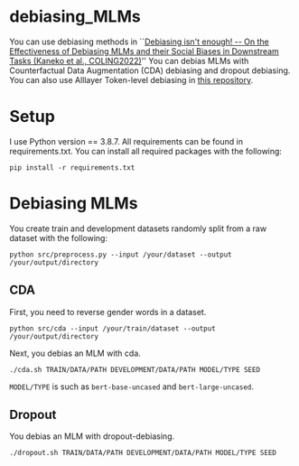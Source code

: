 # debiasing_MLMs

You can use debiasing methods in ``[Debiasing isn't enough! -- On the Effectiveness of Debiasing MLMs and their Social Biases in Downstream Tasks (Kaneko et al., COLING2022)](https://arxiv.org/abs/2205.09867)''
You can debias MLMs with Counterfactual Data Augmentation (CDA) debiasing and dropout debiasing.
You can also use Alllayer Token-level debiasing in [this repository](https://github.com/kanekomasahiro/context-debias).

# Setup

I use Python version == 3.8.7.
All requirements can be found in requirements.txt. You can install all required packages with the following:
```
pip install -r requirements.txt
```

# Debiasing MLMs

You create train and development datasets randomly split from a raw dataset with the following:
```
python src/preprocess.py --input /your/dataset --output /your/output/directory
```

## CDA

First, you need to reverse gender words in a dataset.
```
python src/cda --input /your/train/dataset --output /your/output/directory
```

Next, you debias an MLM with cda.
```
./cda.sh TRAIN/DATA/PATH DEVELOPMENT/DATA/PATH MODEL/TYPE SEED
```
`MODEL/TYPE` is such as `bert-base-uncased` and `bert-large-uncased`.

## Dropout

You debias an MLM with dropout-debiasing.
```
./dropout.sh TRAIN/DATA/PATH DEVELOPMENT/DATA/PATH MODEL/TYPE SEED
```

